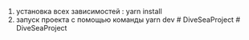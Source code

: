 1. установка всех зависимостей : yarn install
2. запуск проекта с помощью команды yarn dev
#   D i v e S e a P r o j e c t  
 #   D i v e S e a P r o j e c t  
 